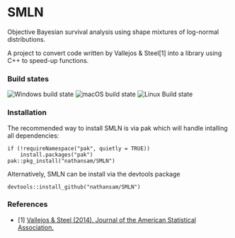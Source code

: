 # SMLN
Objective Bayesian survival analysis using shape mixtures of log-normal distributions.

A project to convert code written by Vallejos & Steel[1] into a library using C++ to speed-up functions.  

### Build states


![Windows build state](https://github.com/nathansam/SMLN/workflows/Win-build/badge.svg)
![macOS build state](https://github.com/nathansam/SMLN/workflows/macOS-build/badge.svg)
![Linux Build state](https://github.com/nathansam/SMLN/workflows/Linux-build/badge.svg)

### Installation

The recommended way to install SMLN is via pak which will handle intalling all dependencies: 
```{R}
if (!requireNamespace("pak", quietly = TRUE))
    install.packages("pak")
pak::pkg_install("nathansam/SMLN")
```

Alternatively, SMLN can be install via the devtools package

```{R}
devtools::install_github("nathansam/SMLN")
```

### References 
- [1] <a href="http://dx.doi.org/10.1080/01621459.2014.923316">Vallejos & Steel (2014). Journal of the American Statistical Association. </a>
